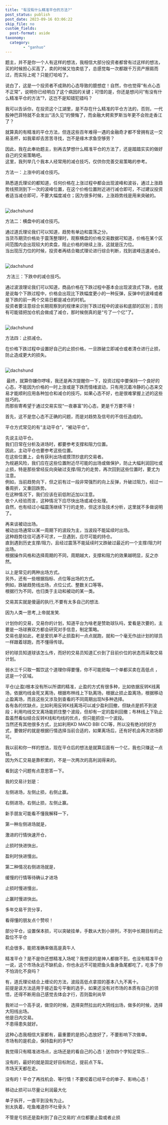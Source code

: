 ```yaml
---
title: "有没有什么精准平仓的方法?"
post_status: publish
post_date: 2023-09-16 03:06:22
skip_file: no
custom_fields: 
  post-format: aside
taxonomy:
  category:
        - "ganhuo"
---
```


题主，并不是你一个人有这样的想法，我相信大部分投资者都曾有过这样的想法，买的时候担心买高了，卖的时候又怕卖低了，总感觉每一次都跟千万资产擦肩而过，而实际上呢？只能打哈哈了。

说白了，这是一个投资者不成熟的心态导致的臆想症！自然，你也觉得“有点心态不正常”，说明你已经明白了这个病因的关键；可惜的是，你还是想问问“有没有什么精准平仓的方法”?，这岂不是知错犯错吗？

我可以告诉你，在投资这个江湖里，是不存在什么精准的平仓方法的，否则，一代股神巴菲特就不会发出“活久见”的懊悔了，而金融大鳄索罗斯当年更不会败走香江了？

就算真的有精准的平仓方法，但连这些百年难得一遇的金融奇才都不曾拥有这一交易圣杯，如我辈却去苦苦寻找，岂不是缘木求鱼空够劳？

因此，我在此奉劝题主，别再去梦想什么精准平仓的方法了，还是踏踏实实的做好自己的交易策略吧。  
这里，我列举几个我本人经常用的减仓技巧，仅供你完善交易策略的参考。

方法一：上涨中的减仓技巧。

熟悉道氏理论的都知道，任何价格在上涨过程中都会出现波峰和波谷，通过上涨趋势线预测到下一次的波峰位置，在这个价格位置附近进行减仓即可，不过建议投资者适当减仓即可，不要大幅度减仓；因为很多时候，上涨趋势线是用来突破的。  
 

![dachshund](https://cdn.fendou.la/funstoutiao/2020/11/113737665.png "1.1.png")

方法二：横盘中的减仓技巧。

通过道氏理论我们可以知道，趋势有单边和震荡之分。  
当货币期货价格处于震荡整理时，观察横盘的价格交易数据可知道，价格在某个区间范围内会出现较大的卖盘，阻止价格的继续上涨，这就是压力位。  
当出现压力位的时候，投资者再结合箱式理论进行综合判断，找到波峰迅速减仓。  
 

![dachshund](https://cdn.fendou.la/funstoutiao/2020/11/113746899.png "1.2.png")

 方法三：下跌中的减仓技巧。

通过波浪理论我们可以知道，商品价格在下跌过程中基本会出现波浪式下跌，也就是说每个下跌过程中，价格会出现比下跌幅度更小的一种反弹，反弹中的波峰或者是下跌的前一两个交易日都是减仓的时机。  
投资者要注意综合长期观察到的规律来识别下跌过程中的波谷和底部的区别；否则有可能错把加仓机会做成了减仓，那时候倒真的是“亏了一个亿”了。  
 

![dachshund](https://cdn.fendou.la/funstoutiao/2020/11/113802509.png "1.3.png")

方法四：止损减仓。

在价格下跌过程中设置好自己的止损价格，一旦跌破立即减仓或者清仓进行止损，防止造成更大的损失。  
 

![dachshund](https://cdn.fendou.la/funstoutiao/2020/11/113812165.png "1.png")

 最终，就算你嫌你啰嗦，我还是再次提醒你一下，投资过程中要保持一个良好的心态，不能因为价格的一时上涨或是下跌而情绪波动，只有用沉着冷静的心态来交易才能顺利应用各种加仓和减仓的技巧，如果心态不好，也是很难掌握上述的这些技巧的。  
而那些寄希望于通过交易实现“一夜暴富”的心态，更是千万要不得！

首先，这不是您心态不正确的问题，而是对趋势及信号的不信任造成的。

平仓方式常见的有“主动平仓”，“被动平仓”。

先说主动平仓。  
我们日常在分析及进场时，都要参考支撑和阻力位置。  
因此，主动平仓也要参考这些位置。  
在这些位置上，会有获利出场或摸顶抄底的交易者。  
为规避风险，我们应在这些位置附近尽可能的出场或做保护，防止大幅利润回吐或止损，特是那些曾经反向突破过支撑/阻力的走势，再次回到这些位置时，要尤为注意。  
例如，当前趋势向下，但之前有过一段非常强烈的向上反弹，升破过阻力，经过一番周折，又重回跌势。  
在这种情况下，我们应该在前低附近加以注意。  
依个人经验而言，这种情况下应尽快出场或减仓处理。  
自然，也有经过小幅震荡继续下行的走势，但这涉及技术分析，这里就不多做说明了。

再来谈被动出场。  
被动出场通常以某一周期下的波段为主，当波段不能延续时出场。  
这种趋势往往可遇不可求，一旦遇到，应尽可能的持仓。  
直到遇到历史支撑/阻力，且经过震荡不能延续时又跌破过最近的一个支撑/阻力时出场。  
根据操作风格和选择周期的不同，周期越大，支撑和阻力的效果越明显，反之亦然。

以上是常见的两种出场方式。  
另外，还有一些根据指标、点位等出场的方式。  
例如，跌破趋势线出场，点位公式、整数关口等等。  
根据行为不同，也归类于主动和被动的某一类。

交易其实就是傻逼的执行,不要有太多自己的想法.

因为人类一思考,上帝就发笑.​

计划你的交易，交易你的计划，知道平台为啥老是赞助球队吗，爱看是次要的，主要是一场球赛双方都会研究对手信息，制定策略。  
交易也是如此，老是爱抗单不止损盈利一点点就跑，就和一个毫无作战计划的球员一样跟着球跑，而不懂得传球。

好的球员知道球该怎么传，而好的交易员知道汇价到了目前价位的状态而采取交易计划。

弱水三千只取一瓢饮这个道理你得要懂，你不可能把每一个单都买卖在高低点 ，这是一个区域。

平仓(止盈)根本没有所以所谓的精准，止盈的方式有很多种，比如依据反转K线离场，依据均线金死叉离场，根据布林线上下轨离场，根据止损止盈离场，根据移动止盈离场，而且这些又涉及到查看的不同周期出现N多种选择。  
各有各的优缺点，比如利用反转K线离场可以减少盈利回撤，但缺点是抓不到波段；利用均线交叉离场能抓住整个波段，但却有一定的盈利回撤；布林线上下轨止盈虽然看似结合反转K线和均线的优点，但只能抓住一个波段。  
当然还有其他很多方式，比如利用KD MACD BBI CCI等，所以没有绝对的好方式，要做好的就是根据行情选择当前合适的，如果离场后，还有好机会再次进场即可。

我以前和你一样的想法，现在平仓后的想法是就算后面有一个亿，我也只赚这一点钱。  
因为外汇交易是靠积累的，不是一次两次的高利润得来的。

看到这个问题有点意思答一下。

我的交易计划是：

左侧进场，左侧止损，右侧止赢。

右侧进场，右侧止损，左侧止赢。

新手朋友可能看不懂我解释一下，

第一种左侧进场就是，

激进的行情快速开仓，

止损时快进快出，

盈利时快进慢出。

第二种情况右侧进场就是，

缓慢的行情等待确认才进场

止损时慢进慢出，

止赢时慢进快出。

多年交易干货分享，

看得懂的朋友点个赞呗！

部分平仓，设置保本损，可以突破挂单，手数从大到小排列，不到中长期目标的止盈位不平仓

机会很多，能把准确率做高是真牛人

精准平仓？是不是你还想精准入场呢？我想说的是神人都做不到，也没有精准平仓一说，这个市场永远不缺机会，你也永远不可能把鱼头鱼身鱼尾都吃了，吃多了你不怕消化不良吗？

有，道氏理论结合上缠论的方法，波段高低点拿捏的基本八九不离十。  
前提是该方法适用于接近盈亏平衡的选手，如果还没有对市场的本质有自己的领悟，还得不断用自己感觉去体会才行，否则盈利尚早

我听过一个高手说，做空的时候，选择突然拉出的大阴线出场，做多的时候，选择大阳线出场。  
他是日内交易。  
不患得患失就好。

这种心态我相信大家都有，最重要的是把心态放好了，不要影响下次做单。  
市场有的是机会，保持盈利的手气?

我觉得只有精准进场点，出场还是的看自己的心态！送你四个字知足常乐…

没有的，最好的就是固定好目标附近，提前点下车。  
市场天天都在走。

没有的！平仓了再找机会、等行情！不要咬着已经平仓的单子、影响心态！

移动止损可以尽量让利润最大化

单子拆开，一直平到没有为止。  
别太执着，吃鱼难道你不吐骨头？

不管是亏损还是盈利到了自己交易的'点位都要止盈或者止损
